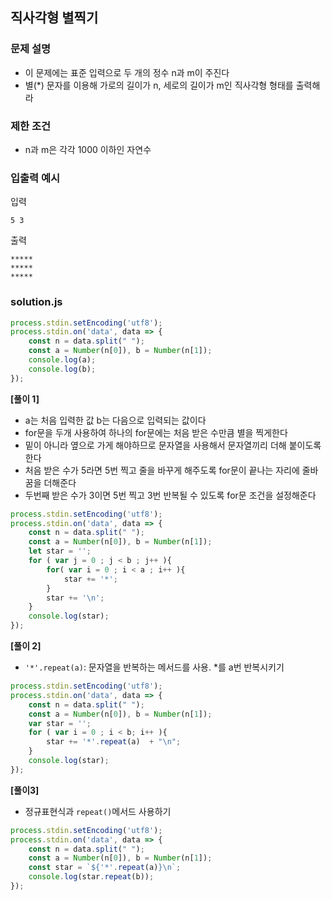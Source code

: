 ## 직사각형 별찍기

### 문제 설명
- 이 문제에는 표준 입력으로 두 개의 정수 n과 m이 주진다
- 별(*) 문자를 이용해 가로의 길이가 n, 세로의 길이가 m인 직사각형 형태를 출력해라

### 제한 조건
- n과 m은 각각 1000 이하인 자연수

### 입출력 예시
입력
```
5 3
```
출력
```
*****
*****
*****
```

### solution.js
```javascript
process.stdin.setEncoding('utf8');
process.stdin.on('data', data => {
    const n = data.split(" ");
    const a = Number(n[0]), b = Number(n[1]);
    console.log(a);
    console.log(b);
});
```
**[풀이 1]**
- a는 처음 입력한 값 b는 다음으로 입력되는 값이다
- for문을 두개 사용하여 하나의 for문에는 처음 받은 수만큼 별을 찍게한다
- 밑이 아니라 옆으로 가게 해야하므로 문자열을 사용해서 문자열끼리 더해 붙이도록 한다
- 처음 받은 수가 5라면 5번 찍고 줄을 바꾸게 해주도록 for문이 끝나는 자리에 줄바꿈을 더해준다
- 두번째 받은 수가 3이면 5번 찍고 3번 반복될 수 있도록 for문 조건을 설정해준다
```javascript
process.stdin.setEncoding('utf8');
process.stdin.on('data', data => {
    const n = data.split(" ");
    const a = Number(n[0]), b = Number(n[1]);
    let star = '';
    for ( var j = 0 ; j < b ; j++ ){
        for( var i = 0 ; i < a ; i++ ){
            star += '*';
        }
        star += '\n';
    } 
    console.log(star);
});
```
**[풀이 2]**
- `'*'.repeat(a)`: 문자열을 반복하는 메서드를 사용. *를 a번 반복시키기
```javascript
process.stdin.setEncoding('utf8');
process.stdin.on('data', data => {
    const n = data.split(" ");
    const a = Number(n[0]), b = Number(n[1]);
    var star = '';
    for ( var i = 0 ; i < b; i++ ){
        star += '*'.repeat(a)  + "\n";
    }
    console.log(star);
});
```
**[풀이3]**
- 정규표현식과 `repeat()`메서드 사용하기
```javascript
process.stdin.setEncoding('utf8');
process.stdin.on('data', data => {
    const n = data.split(" ");
    const a = Number(n[0]), b = Number(n[1]);
    const star = `${'*'.repeat(a)}\n`;
    console.log(star.repeat(b));
});
```